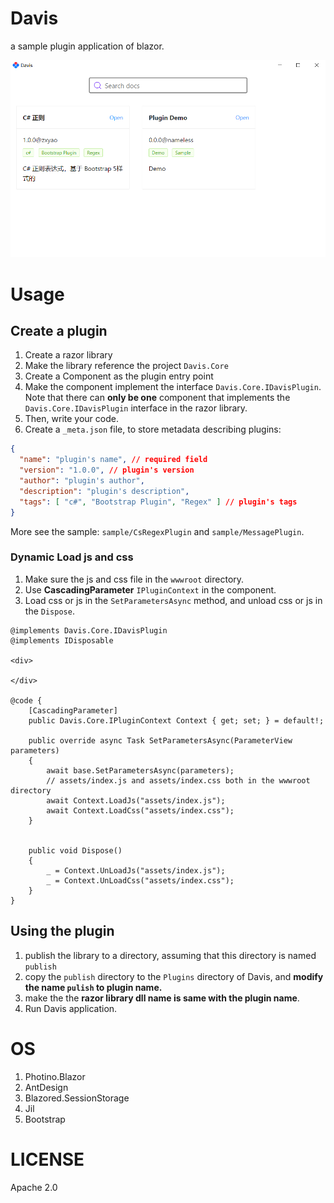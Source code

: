 # Davis

a sample plugin application of blazor.

![image-20230409224523160](assets/README/image-20230409224523160.png)

# Usage

## Create a plugin

1. Create a razor library
2. Make the library reference the project `Davis.Core`
3. Create a Component as the plugin entry point
4. Make the component implement the interface `Davis.Core.IDavisPlugin`. Note that there can **only be one** component that implements the `Davis.Core.IDavisPlugin` interface in the razor library.
5. Then, write your code.
6. Create a `_meta.json` file, to store metadata describing plugins: 

```json
{
  "name": "plugin's name", // required field
  "version": "1.0.0", // plugin's version
  "author": "plugin's author", 
  "description": "plugin's description",
  "tags": [ "c#", "Bootstrap Plugin", "Regex" ] // plugin's tags
}
```

More see the sample: `sample/CsRegexPlugin` and  `sample/MessagePlugin`.

### Dynamic Load js and css

1. Make sure the js and css file in the `wwwroot` directory.
2. Use **CascadingParameter** `IPluginContext` in the component.
3. Load css or js in the `SetParametersAsync` method, and unload  css or js in the `Dispose`. 

```razor
@implements Davis.Core.IDavisPlugin
@implements IDisposable

<div>
   
</div>

@code {
    [CascadingParameter]
    public Davis.Core.IPluginContext Context { get; set; } = default!;

    public override async Task SetParametersAsync(ParameterView parameters)
    {
        await base.SetParametersAsync(parameters);
        // assets/index.js and assets/index.css both in the wwwroot directory
        await Context.LoadJs("assets/index.js");
        await Context.LoadCss("assets/index.css");
    }


    public void Dispose()
    {
        _ = Context.UnLoadJs("assets/index.js");
        _ = Context.UnLoadCss("assets/index.css");
    }
}
```

## Using the plugin

1. publish the library to a directory, assuming that this directory is named `publish`
2. copy the `publish` directory to the `Plugins` directory of Davis, and **modify the name `pulish` to plugin name.**
3. make the the **razor library dll name is same with the plugin name**.
4. Run Davis application.

# OS

1. Photino.Blazor
2. AntDesign
3. Blazored.SessionStorage
4. Jil
5. Bootstrap

# LICENSE

Apache 2.0